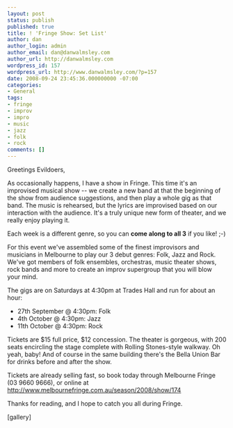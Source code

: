 ```yaml
---
layout: post
status: publish
published: true
title: ! 'Fringe Show: Set List'
author: dan
author_login: admin
author_email: dan@danwalmsley.com
author_url: http://danwalmsley.com
wordpress_id: 157
wordpress_url: http://www.danwalmsley.com/?p=157
date: 2008-09-24 23:45:36.000000000 -07:00
categories:
- General
tags:
- fringe
- improv
- impro
- music
- jazz
- folk
- rock
comments: []
---
```

Greetings Evildoers,

As occasionally happens, I have a show in Fringe. This time it's an improvised musical show -- we create a new band at that the beginning of the show from audience suggestions, and then play a whole gig as that band. The music is rehearsed, but the lyrics are improvised based on our interaction with the audience. It's a truly unique new form of theater, and we really enjoy playing it.

Each week is a different genre, so you can <strong>come along to all 3</strong> if you like! ;-)

For this event we've assembled some of the finest improvisors and musicians in Melbourne to play our 3 debut genres: Folk, Jazz and Rock. We've got members of folk ensembles, orchestras, music theater shows, rock bands and more to create an improv supergroup that you will blow your mind.

The gigs are on Saturdays at 4:30pm at Trades Hall and run for about an hour:

<ul>
	<li>27th September @ 4:30pm: Folk</li>
	<li>4th October @ 4:30pm: Jazz</li>
	<li>11th October @ 4:30pm: Rock</li>
</ul>

Tickets are $15 full price, $12 concession. The theater is gorgeous, with 200 seats encircling the stage complete with Rolling Stones-style walkway. Oh yeah, baby! And of course in the same building there's the Bella Union Bar for drinks before and after the show.

Tickets are already selling fast, so book today through Melbourne Fringe (03 9660 9666), or online at <a href="http://www.melbournefringe.com.au/season/2008/show/174">http://www.melbournefringe.com.au/season/2008/show/174</a>

Thanks for reading, and I hope to catch you all during Fringe.

[gallery]
